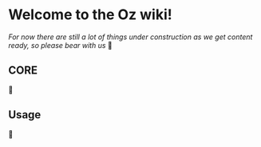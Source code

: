 # Welcome to the Oz wiki!


_For now there are still a lot of things under construction as we get content ready, so please bear with us_ :construction: 


## CORE
:construction: 

## Usage
:construction: 